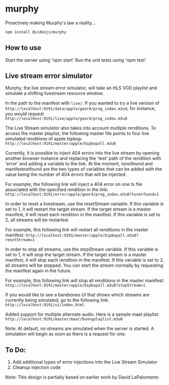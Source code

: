# murphy
Proactively making Murphy's law a reality...

```sh
npm install @videojs/murphy
```

## How to use
Start the server using 'npm start'
Run the unit tests using 'npm test'

## Live stream error simulator
Murphy, the live stream error simulator, will take an HLS VOD playlist and simulate a 
shifting livestream resource window.  

In the path to the manifest with `live/`. If you wanted to try a live version of `http://localhost:9191/data/apple/gear4/prog_index.m3u8`,
for instance, you would request `http://localhost:9191/live/apple/gear4/prog_index.m3u8`

The Live Stream simulator also takes into account multiple renditions. To access the master playlist, the following master file points to four 
live simulated renditions of apple bipbop. `http://localhost:9191/master/apple/bipbopall.m3u8`

Currently, it is possible to inject 404 errors into the live stream by opening another browser instance and replacing the 'test' path of the 
rendition with 'error' and adding a variable to the link.  At the moment, tsnotfound and manifestnotfound are the two types of variables that can
be added with the value being the number of 404 errors that will be injected. 
 
For example, the following link will inject a 404 error on one ts file associated with the specified rendition in the link:
`http://localhost:9191/error/apple/gear4/prog_index.m3u8?tsnotfound=1`

In order to reset a livestream, use the resetStream variable.  If this variable is set to 1, it will restart the target stream.
If the target stream is a master manifest, it will reset each rendition in the manifest.  If this variable is set to 2,
all streams will be restarted.

For example, this following link will restart all renditions in the master manifest:
`http://localhost:9191/master/apple/bipbopall.m3u8?resetStream=1`

In order to stop all streams, use the stopStream variable. If this variable is set to 1, it will stop the target stream.
If the target stream is a master manifest, it will stop each rendition in the manifest.  If this variable is set to 2,
all streams will be stopped.  You can start the stream normally by requesting the manifest again in the future.

For example, this following link will stop all renditions in the master manifest:
`http://localhost:9191/master/apple/bipbopall.m3u8?stopStream=1`

If you would like to see a barebones UI that shows which streams are currently being simulated, go to the following link: 
`http://localhost:9191/ui/index.html`

Added support for multiple alternate audio.  Here is a sample maat playlist:
`http://localhost:9191/master/maat/bunnyplaylist.m3u8`

Note: At default, no streams are simulated when the server is started.  A simulation will begin as soon as there is a request for one.

## To Do:
1. Add additional types of error injections into the Live Stream Simulator
2. Cleanup injection code


Note: This design is partially based on earlier work by David LaPalomento

